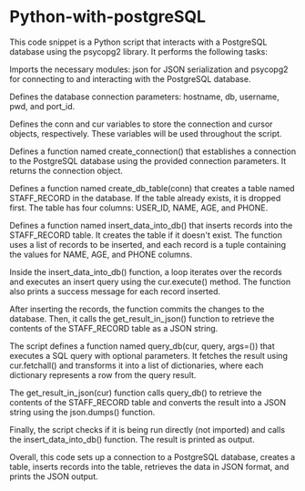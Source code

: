 # Python-with-postgreSQL


This code snippet is a Python script that interacts with a PostgreSQL database using the psycopg2 library. It performs the following tasks:

Imports the necessary modules: json for JSON serialization and psycopg2 for connecting to and interacting with the PostgreSQL database.

Defines the database connection parameters: hostname, db, username, pwd, and port_id.

Defines the conn and cur variables to store the connection and cursor objects, respectively. These variables will be used throughout the script.

Defines a function named create_connection() that establishes a connection to the PostgreSQL database using the provided connection parameters. It returns the connection object.

Defines a function named create_db_table(conn) that creates a table named STAFF_RECORD in the database. If the table already exists, it is dropped first. The table has four columns: USER_ID, NAME, AGE, and PHONE.

Defines a function named insert_data_into_db() that inserts records into the STAFF_RECORD table. It creates the table if it doesn't exist. The function uses a list of records to be inserted, and each record is a tuple containing the values for NAME, AGE, and PHONE columns.

Inside the insert_data_into_db() function, a loop iterates over the records and executes an insert query using the cur.execute() method. The function also prints a success message for each record inserted.

After inserting the records, the function commits the changes to the database. Then, it calls the get_result_in_json() function to retrieve the contents of the STAFF_RECORD table as a JSON string.

The script defines a function named query_db(cur, query, args=()) that executes a SQL query with optional parameters. It fetches the result using cur.fetchall() and transforms it into a list of dictionaries, where each dictionary represents a row from the query result.

The get_result_in_json(cur) function calls query_db() to retrieve the contents of the STAFF_RECORD table and converts the result into a JSON string using the json.dumps() function.

Finally, the script checks if it is being run directly (not imported) and calls the insert_data_into_db() function. The result is printed as output.

Overall, this code sets up a connection to a PostgreSQL database, creates a table, inserts records into the table, retrieves the data in JSON format, and prints the JSON output.
